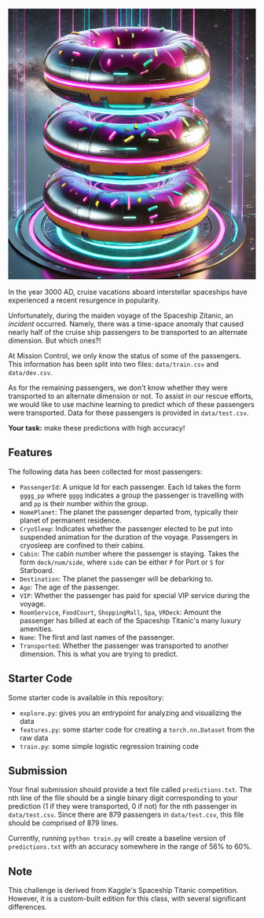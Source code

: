 ![The Spaceship Zitanic](images/spaceship.png)

In the year 3000 AD, cruise vacations aboard interstellar spaceships have experienced a recent resurgence in popularity. 

Unfortunately, during the maiden voyage of the Spaceship Zitanic, an _incident_ occurred. Namely, there was a time-space anomaly that caused nearly half of the cruise ship passengers to be transported to an alternate dimension. But which ones?!

At Mission Control, we only know the status of some of the passengers. This information has been split into two files: ```data/train.csv``` and ```data/dev.csv```.

As for the remaining passengers, we don't know whether they were transported to an alternate dimension or not. To assist in our rescue efforts, we would like to use machine learning to predict which of these passengers were transported. Data for these passengers is provided in ```data/test.csv```.

**Your task:** make these predictions with high accuracy!

## Features

The following data has been collected for most passengers:

- ```PassengerId```: A unique Id for each passenger. Each Id takes the form ```gggg_pp``` where ```gggg``` indicates a group the passenger is travelling with and ```pp``` is their number within the group.
- ```HomePlanet```: The planet the passenger departed from, typically their planet of permanent residence.
- ```CryoSleep```: Indicates whether the passenger elected to be put into suspended animation for the duration of the voyage. Passengers in cryosleep are confined to their cabins.
- ```Cabin```: The cabin number where the passenger is staying. Takes the form ```deck/num/side```, where ```side``` can be either ```P``` for Port or ```S``` for Starboard.
- ```Destination```: The planet the passenger will be debarking to.
- ```Age```: The age of the passenger.
- ```VIP```: Whether the passenger has paid for special VIP service during the voyage.
- ```RoomService```, ```FoodCourt```, ```ShoppingMall```, ```Spa```, ```VRDeck```: Amount the passenger has billed at each of the Spaceship Titanic's many luxury amenities.
- ```Name```: The first and last names of the passenger.
- ```Transported```: Whether the passenger was transported to another dimension. This is what you are trying to predict.


## Starter Code

Some starter code is available in this repository:

- ```explore.py```: gives you an entrypoint for analyzing and visualizing the data
- ```features.py```: some starter code for creating a ```torch.nn.Dataset``` from the raw data
- ```train.py```: some simple logistic regression training code


## Submission

Your final submission should provide a text file called ```predictions.txt```. The nth line of the file should be a single binary digit corresponding to your prediction (1 if they were transported, 0 if not) for the nth passenger in ```data/test.csv```. Since there are 879 passengers in ```data/test.csv```, this file should be comprised of 879 lines.

Currently, running ```python train.py``` will create a baseline version of ```predictions.txt``` with an accuracy somewhere in the range of 56% to 60%. 


## Note

This challenge is derived from Kaggle's Spaceship Titanic competition. However, it is a custom-built edition for this class, with several significant differences.
